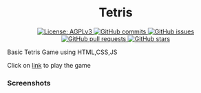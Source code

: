 <h1 align="center"> Tetris </h1>

<p align="center">
  <a href="https://www.gnu.org/licenses/agpl-3.0.en.html">
    <img alt="License: AGPLv3" src="https://shields.io/badge/License-AGPL%20v3-blue.svg">
  </a>
  <a href="https://github.com/awesomeDev12/Tetris/commits/master">
    <img alt="GitHub commits" src="https://img.shields.io/github/commit-activity/y/awesomeDev12/Tetris?color=red&label=commits">
  </a>
  <a href="https://github.com/awesomeDev12/Tetris/issues">
    <img alt="GitHub issues" src="https://img.shields.io/github/issues/awesomeDev12/Tetris?color=important">
  </a>
  <a href="https://github.com/awesomeDev12/Tetris/pulls">
    <img alt="GitHub pull requests" src="https://img.shields.io/github/issues-pr/awesomeDev12/Tetris?color=blueviolet">
  </a>
  <a href="https://github.com/awesomeDev12/Tetris/stargazers">
    <img alt="GitHub stars" src="https://img.shields.io/github/stars/awesomeDev12/Tetris?style=social">
  </a>
</p>


Basic Tetris Game using HTML,CSS,JS

Click on [link](https://awesomedev12.github.io/Tetris/) to play the game

<p>
  <h3>Screenshots</h3>
</p>





